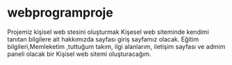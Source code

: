 # webprogramproje
Projemiz kişisel web stesini oluşturmak 
Kişesel web siteminde kendimi tanıtan bilgilere ait hakkımızda sayfası giriş sayfamız olacak. Eğitim bilgileri,Memleketim ,tuttuğum takım, ilgi alanlarım, iletişim sayfası ve admim paneli olacak bir Kişisel web sitemi oluşturacağım.
